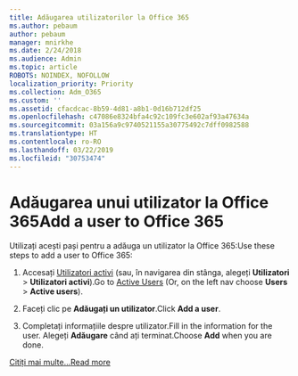 ```yaml
---
title: Adăugarea utilizatorilor la Office 365
ms.author: pebaum
author: pebaum
manager: mnirkhe
ms.date: 2/24/2018
ms.audience: Admin
ms.topic: article
ROBOTS: NOINDEX, NOFOLLOW
localization_priority: Priority
ms.collection: Adm_O365
ms.custom: ''
ms.assetid: cfacdcac-8b59-4d81-a8b1-0d16b712df25
ms.openlocfilehash: c47086e8324bfa4c92c109fc3e602af93a47634a
ms.sourcegitcommit: 03a156a9c9740521155a30775492c7dff0982588
ms.translationtype: HT
ms.contentlocale: ro-RO
ms.lasthandoff: 03/22/2019
ms.locfileid: "30753474"
---
```

# <a name="add-a-user-to-office-365"></a><span data-ttu-id="968a0-102">Adăugarea unui utilizator la Office 365</span><span class="sxs-lookup"><span data-stu-id="968a0-102">Add a user to Office 365</span></span>

<span data-ttu-id="968a0-103">Utilizați acești pași pentru a adăuga un utilizator la Office 365:</span><span class="sxs-lookup"><span data-stu-id="968a0-103">Use these steps to add a user to Office 365:</span></span>
  
1. <span data-ttu-id="968a0-104">Accesați [Utilizatori activi](https://admin.microsoft.com/Adminportal/Home?source=applauncher#/users) (sau, în navigarea din stânga, alegeți **Utilizatori** \> **Utilizatori activi**).</span><span class="sxs-lookup"><span data-stu-id="968a0-104">Go to [Active Users](https://admin.microsoft.com/Adminportal/Home?source=applauncher#/users) (Or, on the left nav choose **Users** \> **Active users**).</span></span>
    
2. <span data-ttu-id="968a0-105">Faceți clic pe **Adăugați un utilizator**.</span><span class="sxs-lookup"><span data-stu-id="968a0-105">Click **Add a user**.</span></span>
    
3. <span data-ttu-id="968a0-106">Completați informațiile despre utilizator.</span><span class="sxs-lookup"><span data-stu-id="968a0-106">Fill in the information for the user.</span></span> <span data-ttu-id="968a0-107">Alegeți **Adăugare** când ați terminat.</span><span class="sxs-lookup"><span data-stu-id="968a0-107">Choose **Add** when you are done.</span></span> 
    
[<span data-ttu-id="968a0-108">Citiți mai multe...</span><span class="sxs-lookup"><span data-stu-id="968a0-108">Read more</span></span>](https://support.office.com/article/1970f7d6-03b5-442f-b385-5880b9c256ec)
  

